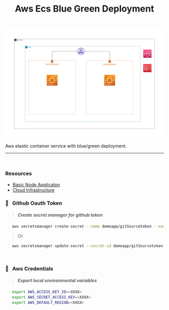 <h1 align="center">Aws Ecs Blue Green Deployment</h1>
</br>

<p align="center">
   <img src="https://raw.githubusercontent.com/edo92/Aws-Ecs-BlueGreen-Deployment/main/.assets/basediagram.png"/>
</p>

Aws elastic container service with blue/green deployment.

---

</br>

### Resources

-  [Basic Node Applicaton](https://github.com/edo92/Simple-Express-Server)
-  [Cloud Infrastructure](https://github.com/edo92/Aws-Ecs-BlueGreen-Deployment)

### :key: &nbsp; Github Oauth Token

> #### <i class="fa fa-gear fa-spin fa-2x" style="color: firebrick"></i> **_Create secret manager for github token_**

```sh
   aws secretsmanager create-secret --name demoapp/gitSourcetoken --secret-string <GITHUB_TOKEN>
```

> Or

```sh
   aws secretsmanager update-secret --secret-id demoapp/gitSourcetoken --secret-string <GITHUB_TOKEN>
```

</br>

### 📜 &nbsp; Aws Credentials

> #### <i class="fa fa-gear fa-spin fa-2x" style="color: firebrick"></i> **_Export local environmental variables_**

```sh
   export AWS_ACCESS_KEY_ID=<XXXX>
   export AWS_SECRET_ACCESS_KEY=<XXXX>
   export AWS_DEFAULT_REGION=<XXXX>
```

</br>
